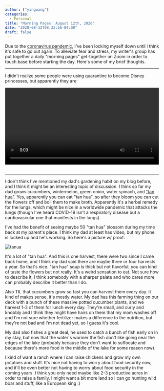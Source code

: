 ```yaml
---
author: ["yingwang"]
categories:
  - Personal
title: "Morning Pages: August 12th, 2020"
date: "2020-08-12T08:33:56-04:00"
draft: false
---
```


Due to the [coronavirus
pandemic](https://en.wikipedia.org/wiki/2019-20_coronavirus_pandemic), I've been
locking myself down until I think it's safe to go out again. To alleviate fear
and stress, my writer's group has put together a daily "morning pages"
get-together on Zoom in order to touch base before starting the day. Here's some
of my brief thoughts.

__________

I didn't realize some people were using quarantine to become Disney princesses,
but apparently they are:

<!-- https://stackoverflow.com/a/26276254 -->
<video style="width: 100%; width: -moz-available; width: -webkit-fill-available; width: fill-available; max-width: 100%;" controls>
    <source src="/video/posts/2020/08/12/morning_pages.mp4" type="video/mp4">
    Your browser does not support HTML5 video.
</video>
<br/>
<br/>

__________

I don't think I've mentioned my dad's gardening habit on my blog before, and I
think it might be an interesting topic of discussion. I think so far my dad
grows cucumbers, wintermelon, green onion, water spinach, and ["tan
hua"](https://en.wikipedia.org/wiki/Epiphyllum_oxypetalum). Yes, apparently you
can eat "tan hua", so after they bloom you can cut the flowers off and boil them
to make broth. Apparently it's a herbal remedy for the lungs, which might be
nice in a worldwide pandemic that attacks the lungs (though I've heard COVID-19
isn't a respiratory disease but a cardiovascular one that manifests in the
lungs).

I've had the benefit of seeing maybe 50 "tan hua" blossom during my time back at
my parent's place. I think my dad at least has video, but my phone is locked up
and he's working. So here's a picture w/ proof:

![tanua](/img/posts/2020/08/12/morning_pages.jpg)

It's a lot of "tan hua". And this is one harvest, there were two since I came
back home, and I think my dad said there are maybe three or four harvests a
year. So that's nice. "tan hua" soup is thick but not flavorful, you can kind of
taste the flowers but not really. It's a weird sensation to eat. Not sure how to
describe it, I think somebody with a sharper palate and who cares more can
probably describe it better than I do.

Also TIL that cucumbers grow so fast you can harvest them every day. It kind of
makes sense, it's mostly water. My dad has this farming thing on our deck with a
bunch of these massive potted cucumber plants, and we harvest 1-3 of them for
lunch every day. They're small, and curly and knobbly and I think they might
have hairs on them that my mom washes off and I'm not sure whether fertilizer
makes a difference to the nutrition, but they're not bad and I'm not dead yet,
so I guess it's cool.

My dad also fishes a great deal, he used to catch a bunch of fish early on in my
stay, but now that the water's warmer the fish don't like going near the edges
of the lake (probably because they don't want to suffocate and because there's
more food in the middle of the lake for some reason now).

I kind of want a ranch where I can raise chickens and grow my own potatoes and
stuff. It's nice not having to worry about food security now, and it'll be even
better not having to worry about food security in the coming years. I think you
only need maybe like 2-3 productive acres in order to raise a family. I might
want a bit more land so I can go hunting wild boar and stuff, like a European
king :)
